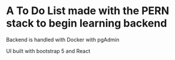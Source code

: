 # A To Do List made with the PERN stack to begin learning backend

Backend is handled with Docker with pgAdmin

UI built with bootstrap 5 and React